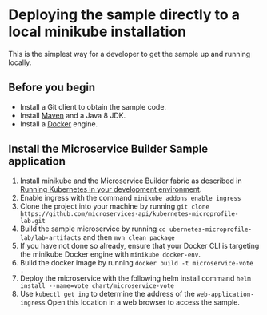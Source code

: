 # Deploying the sample directly to a local minikube installation

This is the simplest way for a developer to get the sample up and running locally.

## Before you begin

* Install a Git client to obtain the sample code.
* Install [Maven](https://maven.apache.org/download.cgi) and a Java 8 JDK.
* Install a [Docker](https://docs.docker.com/engine/installation/) engine.

## Install the Microservice Builder Sample application

1. Install minikube and the Microservice Builder fabric as described in [Running Kubernetes in your development environment](https://www.ibm.com/support/knowledgecenter/SS5PWC/setup.html).
1. Enable ingress with the command `minikube addons enable ingress`
1. Clone the project into your machine by running `git clone https://github.com/microservices-api/kubernetes-microprofile-lab.git`
1. Build the sample microservice by running `cd ubernetes-microprofile-lab/lab-artifacts` and then  `mvn clean package`
1. If you have not done so already, ensure that your Docker CLI is targeting the minikube Docker engine with `minikube docker-env`.
1. Build the docker image by running `docker build -t microservice-vote .`
1. Deploy the microservice with the following helm install command `helm install --name=vote chart/microservice-vote`
1. Use `kubectl get ing` to determine the address of the `web-application-ingress`  Open this location in a web browser to access the sample. 
